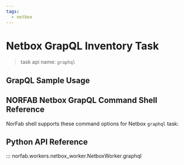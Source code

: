 ```yaml
---
tags:
  - netbox
---
```


# Netbox GrapQL Inventory Task

> task api name: `graphql`

## GrapQL Sample Usage

## NORFAB Netbox GrapQL Command Shell Reference

NorFab shell supports these command options for Netbox `graphql` task:

## Python API Reference

::: norfab.workers.netbox_worker.NetboxWorker.graphql